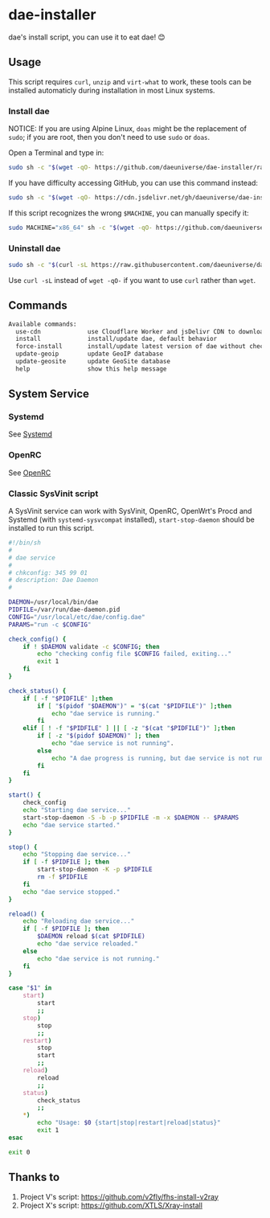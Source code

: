 # dae-installer
dae's install script, you can use it to eat dae! 😊

## Usage

This script requires `curl`, `unzip` and `virt-what` to work, these tools can be installed automaticly during installation in most Linux systems.

### Install dae

NOTICE: If you are using Alpine Linux, `doas` might be the replacement of `sudo`; if you are root, then you don't need to use `sudo` or `doas`.

Open a Terminal and type in:

```sh
sudo sh -c "$(wget -qO- https://github.com/daeuniverse/dae-installer/raw/main/installer.sh)" @ install
```

If you have difficulty accessing GitHub, you can use this command instead: 

```sh
sudo sh -c "$(wget -qO- https://cdn.jsdelivr.net/gh/daeuniverse/dae-installer/installer.sh)" @ install use-cdn
```

If this script recognizes the wrong `$MACHINE`, you can manually specify it:

```sh
sudo MACHINE="x86_64" sh -c "$(wget -qO- https://github.com/daeuniverse/dae-installer/raw/main/installer.sh)" @ install
```

### Uninstall dae

```sh
sudo sh -c "$(curl -sL https://raw.githubusercontent.com/daeuniverse/dae-installer/main/uninstaller.sh)"
```

Use `curl -sL` instead of `wget -qO-` if you want to use `curl` rather than `wget`.

## Commands

```txt
Available commands:
  use-cdn             use Cloudflare Worker and jsDelivr CDN to download files
  install             install/update dae, default behavior
  force-install       install/update latest version of dae without checking local version
  update-geoip        update GeoIP database
  update-geosite      update GeoSite database
  help                show this help message
```

## System Service

### Systemd

See [Systemd](Systemd)

### OpenRC

See [OpenRC](OpenRC)

### Classic SysVinit script

A SysVinit service can work with SysVinit, OpenRC, OpenWrt's Procd and Systemd (with `systemd-sysvcompat` installed), `start-stop-daemon` should be installed to run this script.

```sh
#!/bin/sh
#
# dae service
#
# chkconfig: 345 99 01
# description: Dae Daemon
#

DAEMON=/usr/local/bin/dae
PIDFILE=/var/run/dae-daemon.pid
CONFIG="/usr/local/etc/dae/config.dae"
PARAMS="run -c $CONFIG"

check_config() {
    if ! $DAEMON validate -c $CONFIG; then
        echo "checking config file $CONFIG failed, exiting..."
        exit 1
    fi
}

check_status() {
    if [ -f "$PIDFILE" ];then
        if [ "$(pidof "$DAEMON")" = "$(cat "$PIDFILE")" ];then
            echo "dae service is running."
        fi
    elif [ ! -f "$PIDFILE" ] || [ -z "$(cat "$PIDFILE")" ];then
        if [ -z "$(pidof $DAEMON)" ]; then
            echo "dae service is not running".
        else
            echo "A dae progress is running, but dae service is not running."
        fi
    fi
}

start() {
    check_config
    echo "Starting dae service..."
    start-stop-daemon -S -b -p $PIDFILE -m -x $DAEMON -- $PARAMS
    echo "dae service started."
}

stop() {
    echo "Stopping dae service..."
    if [ -f $PIDFILE ]; then
        start-stop-daemon -K -p $PIDFILE
        rm -f $PIDFILE
    fi
    echo "dae service stopped."
}

reload() {
    echo "Reloading dae service..."
    if [ -f $PIDFILE ]; then
        $DAEMON reload $(cat $PIDFILE)
        echo "dae service reloaded."
    else
        echo "dae service is not running."
    fi
}

case "$1" in
    start)
        start
        ;;
    stop)
        stop
        ;;
    restart)
        stop
        start
        ;;
    reload)
        reload
        ;;
    status)
        check_status
        ;;
    *)
        echo "Usage: $0 {start|stop|restart|reload|status}"
        exit 1
esac

exit 0
```

## Thanks to

1. Project V's script: https://github.com/v2fly/fhs-install-v2ray
2. Project X's script: https://github.com/XTLS/Xray-install
